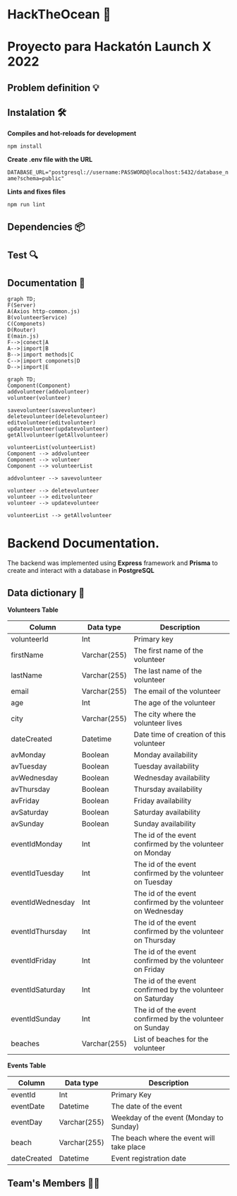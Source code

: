 # HackTheOcean 🌊


Proyecto para Hackatón Launch X 2022
=======

## Problem definition 💡

## Instalation 🛠

**Compiles and hot-reloads for development**

`npm install`

**Create .env file with the URL**

``
DATABASE_URL="postgresql://username:PASSWORD@localhost:5432/database_name?schema=public"
``

**Lints and fixes files**

`npm run lint`

## Dependencies 📦

## Test 🔍

## Documentation 📖


```mermaid
graph TD;
F(Server)
A(Axios http-common.js)
B(volunteerService)
C(Componets)
D(Router)
E(main.js)
F-->|conect|A
A-->|import|B
B-->|import methods|C
C-->|import componets|D
D-->|import|E
```

```mermaid
graph TD;
Component(Component)
addvolunteer(addvolunteer)
volunteer(volunteer)

savevolunteer(savevolunteer)
deletevolunteer(deletevolunteer)
editvolunteer(editvolunteer)
updatevolunteer(updatevolunteer)
getAllvolunteer(getAllvolunteer)

volunteerList(volunteerList)
Component --> addvolunteer
Component --> volunteer
Component --> volunteerList

addvolunteer --> savevolunteer

volunteer --> deletevolunteer
volunteer --> editvolunteer
volunteer --> updatevolunteer

volunteerList --> getAllvolunteer
```
# Backend Documentation.

The backend was implemented using **Express** framework and **Prisma** to create and interact with a database in **PostgreSQL**

## Data dictionary 📕

**Volunteers Table**

| Column           | Data type    | Description                                                 |
| ---------------- | ------------ | ----------------------------------------------------------- |
| volunteerId      | Int          | Primary key                                                 |
| firstName        | Varchar(255) | The first name of the volunteer                             |
| lastName         | Varchar(255) | The last name of the volunteer                              |
| email            | Varchar(255) | The email of the volunteer                                  |
| age              | Int          | The age of the volunteer                                    |
| city             | Varchar(255) | The city where the volunteer lives                          |
| dateCreated      | Datetime     | Date time of creation of this volunteer                     |
| avMonday         | Boolean      | Monday availability                                         |
| avTuesday        | Boolean      | Tuesday availability                                        |
| avWednesday      | Boolean      | Wednesday availability                                      |
| avThursday       | Boolean      | Thursday availability                                       |
| avFriday         | Boolean      | Friday availability                                         |
| avSaturday       | Boolean      | Saturday availability                                       |
| avSunday         | Boolean      | Sunday availability                                         |
| eventIdMonday    | Int          | The id of the event confirmed by the volunteer on Monday    |
| eventIdTuesday   | Int          | The id of the event confirmed by the volunteer on Tuesday   |
| eventIdWednesday | Int          | The id of the event confirmed by the volunteer on Wednesday |
| eventIdThursday  | Int          | The id of the event confirmed by the volunteer on Thursday  |
| eventIdFriday    | Int          | The id of the event confirmed by the volunteer on Friday    |
| eventIdSaturday  | Int          | The id of the event confirmed by the volunteer on Saturday  |
| eventIdSunday    | Int          | The id of the event confirmed by the volunteer on Sunday    |
| beaches          | Varchar(255) | List of beaches for the volunteer                           |

**Events Table**

| Column      | Data type    | Description                               |
| ----------- | ------------ | ----------------------------------------- |
| eventId     | Int          | Primary Key                               |
| eventDate   | Datetime     | The date of the event                     |
| eventDay    | Varchar(255) | Weekday of the event (Monday to Sunday)   |
| beach       | Varchar(255) | The beach where the event will take place |
| dateCreated | Datetime     | Event registration date                   |

## Team's Members 🙋‍♂️
